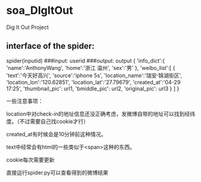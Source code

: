 # soa_DIgItOut
Dig It Out Project
## interface of the spider:
spider(inputid)
###input:
	userid
###output:
	output {
		'info_dict':{
			'name':'AnthonyWang',
			'home':'浙江 温州',
			'sex':'男'
		},
		'weibo_list':[
			{
				'text':'今天好高兴',
				'source':'iphone 5s',
				'location_name':'瑞安·锦湖街区',
				'location_lon':'120.62851',
				'location_lat':'27.79679',
				'created_at':'04-29 17:25',
				'thumbnail_pic': url1,
				'bmiddle_pic': url2,
				'original_pic': url3
			}
		]
	}

一些注意事项：

location中对check-in的地址信息还没正确考虑，发微博自带的地址可以找到经纬度。（不过需要自己找cookie才行）

created_at有时候会是10分钟前这种情况。

text中经常会有html的一些类似于\<span\>这种的东西。

cookie每次需要更新

直接运行spider.py可以查看得到的微博结果
